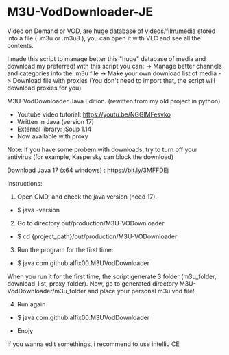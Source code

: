 # M3U-VodDownloader-JE

Video on Demand or VOD, are huge database of videos/film/media stored into a file ( .m3u or .m3u8 ), you can open it with VLC and see all the contents.

I made this script to manage better this "huge" database of media and download my preferred! with this script you can: -> Manage better channels and categories into the .m3u file -> Make your own download list of media -> Download file with proxies (You don't need to import that, the script will download proxies for you)

M3U-VodDownloader Java Edition. (rewitten from my old project in python)
- Youtube video tutorial: https://youtu.be/NGGlMFesvko
- Written in Java (version 17)
- External library: jSoup 1.14
- Now available with proxy 

Note: If you have some probem with downloads, try to turn off your antivirus (for example, Kaspersky can block the download)

Download Java 17 (x64 windows) : https://bit.ly/3MFFDEj

Instructions:

1) Open CMD, and check the java version (need 17). 
- $ java -version
2) Go to directory out/production/M3U-VODownloader
- $ cd {project_path}/out/production/M3U-VODownloader
3) Run the program for the first time:
- $ java com.github.alfix00.M3UVodDownloader

When you run it for the first time, the script generate 3 folder (m3u_folder, download_list, proxy_folder).
Now, go to generated directory M3U-VodDownloader/m3u_folder and place your personal m3u vod file! 

4) Run again 
- $ java com.github.alfix00.M3UVodDownloader

- Enojy




If you wanna edit somethings, i recommend to use intelliJ CE
